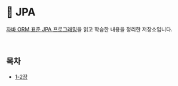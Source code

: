 # 🔮 JPA

[자바 ORM 표준 JPA 프로그래밍](http://www.kyobobook.co.kr/product/detailViewKor.laf?ejkGb=KOR&mallGb=KOR&barcode=9788960777330&orderClick=LAG&Kc=)을 읽고 학습한 내용을 정리한 저장소입니다.

<br>

## 목차

- [1-2장](https://github.com/jiwoo-kimm/2021-road-to-backend/blob/master/jpa/ch-01-02.md)
